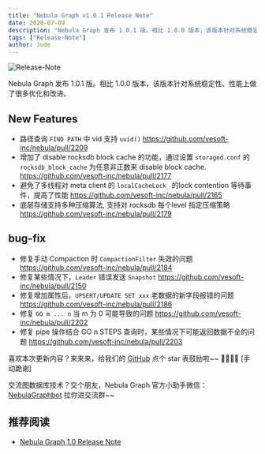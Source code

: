 ```yaml
---
title: "Nebula Graph v1.0.1 Release Note"
date: 2020-07-09
description: "Nebula Graph 发布 1.0.1 版。相比 1.0.0 版本，该版本针对系统稳定性、性能上做了很多优化和改进。"
tags: ["Release-Note"]
author: Jude
---
```


![Release-Note](https://www-cdn.nebula-graph.com.cn/nebula-blog/Release-note-v1.png)

Nebula Graph 发布 1.0.1 版。相比 1.0.0 版本，该版本针对系统稳定性、性能上做了很多优化和改进。

## New Features

- 路径查询 `FIND PATH` 中 vid 支持 `uuid()`  https://github.com/vesoft-inc/nebula/pull/2209
- 增加了 disable rocksdb block cache 的功能，通过设置 `storaged.conf` 的 `rocksdb_block_cache` 为任意非正数来 disable block cache.  https://github.com/vesoft-inc/nebula/pull/2177
- 避免了多线程对 meta client 的 `localCacheLock_` 的lock contention 等待事件，提高了性能 https://github.com/vesoft-inc/nebula/pull/2165
- 底层存储支持多种压缩算法, 支持对 rocksdb 每个level 指定压缩策略  https://github.com/vesoft-inc/nebula/pull/2179

## bug-fix

- 修复手动 Compaction 时 `CompactionFilter` 失效的问题 https://github.com/vesoft-inc/nebula/pull/2184
- 修复某些情况下，`Leader` 错误发送 `Snapshot` https://github.com/vesoft-inc/nebula/pull/2150
- 修复增加属性后，`UPSERT/UPDATE SET xxx` 老数据的新字段报错的问题 https://github.com/vesoft-inc/nebula/pull/2186
- 修复 `GO m ... n` 当 m 为 0 可能导致的问题 https://github.com/vesoft-inc/nebula/pull/2202
- 修复 pipe 操作结合 GO n STEPS 查询时，某些情况下可能返回数据不全的问题 https://github.com/vesoft-inc/nebula/pull/2203

喜欢本次更新内容？来来来，给我们的 [GitHub](https://github.com/vesoft-inc/nebula) 点个 star 表鼓励啦~~ 🙇‍♂️🙇‍♀️ [手动跪谢]

交流图数据库技术？交个朋友，Nebula Graph 官方小助手微信：[NebulaGraphbot](https://www-cdn.nebula-graph.com.cn/nebula-blog/nbot.png) 拉你进交流群~~

## 推荐阅读

- [Nebula Graph 1.0 Release Note](https://nebula-graph.com.cn/posts/nebula-graph-1.0-release-note/)
